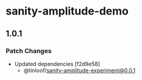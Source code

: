# sanity-amplitude-demo

## 1.0.1

### Patch Changes

- Updated dependencies [f2d9e58]
  - @tinloof/sanity-amplitude-experiment@0.0.1
